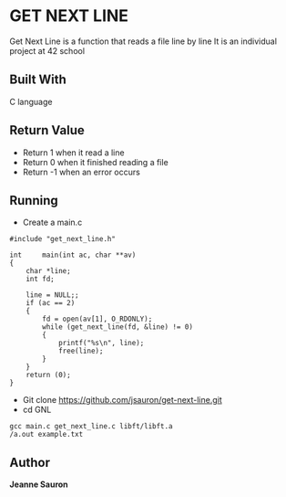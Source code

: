# GET NEXT LINE
  
Get Next Line is a function that reads a file line by line
It is an individual project at 42 school

## Built With

C language

## Return Value
 
* Return 1 when it read a line
* Return 0 when it finished reading a file
* Return -1 when an error occurs
 
## Running
 
* Create a main.c

```
#include "get_next_line.h"

int		main(int ac, char **av)
{
	char *line;
	int fd;

	line = NULL;;
	if (ac == 2)
	{
		fd = open(av[1], O_RDONLY);
		while (get_next_line(fd, &line) != 0)
		{
			printf("%s\n", line);
			free(line);
		}
	}
	return (0);
}
```

* Git clone https://github.com/jsauron/get-next-line.git 
* cd GNL

```
gcc main.c get_next_line.c libft/libft.a
/a.out example.txt
```

## Author

**Jeanne Sauron**

